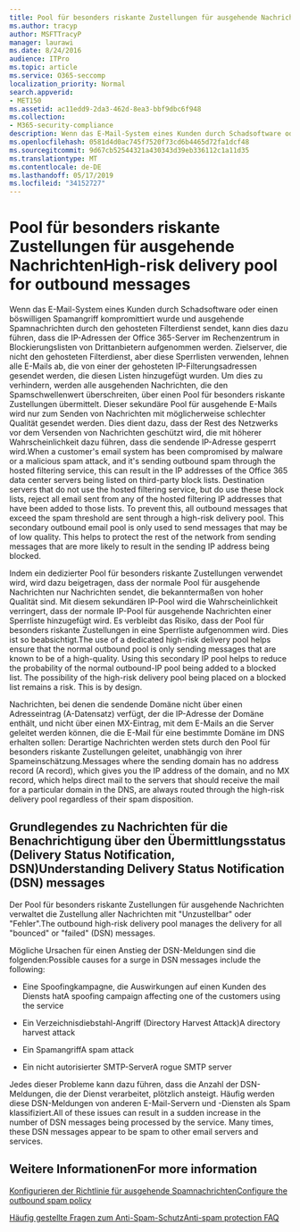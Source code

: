 ```yaml
---
title: Pool für besonders riskante Zustellungen für ausgehende Nachrichten
ms.author: tracyp
author: MSFTTracyP
manager: laurawi
ms.date: 8/24/2016
audience: ITPro
ms.topic: article
ms.service: O365-seccomp
localization_priority: Normal
search.appverid:
- MET150
ms.assetid: ac11edd9-2da3-462d-8ea3-bbf9dbc6f948
ms.collection:
- M365-security-compliance
description: Wenn das E-Mail-System eines Kunden durch Schadsoftware oder einen böswilligen Spamangriff kompromittiert wurde und ausgehende Spamnachrichten durch den gehosteten Filterdienst sendet, kann dies dazu führen, dass die IP-Adressen der Office 365-Server im Rechenzentrum in Blockierungslisten von Drittanbietern aufgenommen werden.
ms.openlocfilehash: 0581d4d0ac745f7520f73cd6b4465d72fa1dcf48
ms.sourcegitcommit: 9d67cb52544321a430343d39eb336112c1a11d35
ms.translationtype: MT
ms.contentlocale: de-DE
ms.lasthandoff: 05/17/2019
ms.locfileid: "34152727"
---
```

# <a name="high-risk-delivery-pool-for-outbound-messages"></a><span data-ttu-id="23f4f-103">Pool für besonders riskante Zustellungen für ausgehende Nachrichten</span><span class="sxs-lookup"><span data-stu-id="23f4f-103">High-risk delivery pool for outbound messages</span></span>

<span data-ttu-id="23f4f-p101">Wenn das E-Mail-System eines Kunden durch Schadsoftware oder einen böswilligen Spamangriff kompromittiert wurde und ausgehende Spamnachrichten durch den gehosteten Filterdienst sendet, kann dies dazu führen, dass die IP-Adressen der Office 365-Server im Rechenzentrum in Blockierungslisten von Drittanbietern aufgenommen werden. Zielserver, die nicht den gehosteten Filterdienst, aber diese Sperrlisten verwenden, lehnen alle E-Mails ab, die von einer der gehosteten IP-Filterungsadressen gesendet werden, die diesen Listen hinzugefügt wurden. Um dies zu verhindern, werden alle ausgehenden Nachrichten, die den Spamschwellenwert überschreiten, über einen Pool für besonders riskante Zustellungen übermittelt. Dieser sekundäre Pool für ausgehende E-Mails wird nur zum Senden von Nachrichten mit möglicherweise schlechter Qualität gesendet werden. Dies dient dazu, dass der Rest des Netzwerks vor dem Versenden von Nachrichten geschützt wird, die mit höherer Wahrscheinlichkeit dazu führen, dass die sendende IP-Adresse gesperrt wird.</span><span class="sxs-lookup"><span data-stu-id="23f4f-p101">When a customer's email system has been compromised by malware or a malicious spam attack, and it's sending outbound spam through the hosted filtering service, this can result in the IP addresses of the Office 365 data center servers being listed on third-party block lists. Destination servers that do not use the hosted filtering service, but do use these block lists, reject all email sent from any of the hosted filtering IP addresses that have been added to those lists. To prevent this, all outbound messages that exceed the spam threshold are sent through a high-risk delivery pool. This secondary outbound email pool is only used to send messages that may be of low quality. This helps to protect the rest of the network from sending messages that are more likely to result in the sending IP address being blocked.</span></span>
  
<span data-ttu-id="23f4f-p102">Indem ein dedizierter Pool für besonders riskante Zustellungen verwendet wird, wird dazu beigetragen, dass der normale Pool für ausgehende Nachrichten nur Nachrichten sendet, die bekanntermaßen von hoher Qualität sind. Mit diesem sekundären IP-Pool wird die Wahrscheinlichkeit verringert, dass der normale IP-Pool für ausgehende Nachrichten einer Sperrliste hinzugefügt wird. Es verbleibt das Risiko, dass der Pool für besonders riskante Zustellungen in eine Sperrliste aufgenommen wird. Dies ist so beabsichtigt.</span><span class="sxs-lookup"><span data-stu-id="23f4f-p102">The use of a dedicated high-risk delivery pool helps ensure that the normal outbound pool is only sending messages that are known to be of a high-quality. Using this secondary IP pool helps to reduce the probability of the normal outbound-IP pool being added to a blocked list. The possibility of the high-risk delivery pool being placed on a blocked list remains a risk. This is by design.</span></span>
  
<span data-ttu-id="23f4f-113">Nachrichten, bei denen die sendende Domäne nicht über einen Adresseintrag (A-Datensatz) verfügt, der die IP-Adresse der Domäne enthält, und nicht über einen MX-Eintrag, mit dem E-Mails an die Server geleitet werden können, die die E-Mail für eine bestimmte Domäne im DNS erhalten sollen: Derartige Nachrichten werden stets durch den Pool für besonders riskante Zustellungen geleitet, unabhängig von ihrer Spameinschätzung.</span><span class="sxs-lookup"><span data-stu-id="23f4f-113">Messages where the sending domain has no address record (A record), which gives you the IP address of the domain, and no MX record, which helps direct mail to the servers that should receive the mail for a particular domain in the DNS, are always routed through the high-risk delivery pool regardless of their spam disposition.</span></span>
  
## <a name="understanding-delivery-status-notification-dsn-messages"></a><span data-ttu-id="23f4f-114">Grundlegendes zu Nachrichten für die Benachrichtigung über den Übermittlungsstatus (Delivery Status Notification, DSN)</span><span class="sxs-lookup"><span data-stu-id="23f4f-114">Understanding Delivery Status Notification (DSN) messages</span></span>

<span data-ttu-id="23f4f-115">Der Pool für besonders riskante Zustellungen für ausgehende Nachrichten verwaltet die Zustellung aller Nachrichten mit "Unzustellbar" oder "Fehler".</span><span class="sxs-lookup"><span data-stu-id="23f4f-115">The outbound high-risk delivery pool manages the delivery for all "bounced" or "failed" (DSN) messages.</span></span>
  
<span data-ttu-id="23f4f-116">Mögliche Ursachen für einen Anstieg der DSN-Meldungen sind die folgenden:</span><span class="sxs-lookup"><span data-stu-id="23f4f-116">Possible causes for a surge in DSN messages include the following:</span></span>
  
- <span data-ttu-id="23f4f-117">Eine Spoofingkampagne, die Auswirkungen auf einen Kunden des Diensts hat</span><span class="sxs-lookup"><span data-stu-id="23f4f-117">A spoofing campaign affecting one of the customers using the service</span></span>
    
- <span data-ttu-id="23f4f-118">Ein Verzeichnisdiebstahl-Angriff (Directory Harvest Attack)</span><span class="sxs-lookup"><span data-stu-id="23f4f-118">A directory harvest attack</span></span>
    
- <span data-ttu-id="23f4f-119">Ein Spamangriff</span><span class="sxs-lookup"><span data-stu-id="23f4f-119">A spam attack</span></span>
    
- <span data-ttu-id="23f4f-120">Ein nicht autorisierter SMTP-Server</span><span class="sxs-lookup"><span data-stu-id="23f4f-120">A rogue SMTP server</span></span>
    
<span data-ttu-id="23f4f-p103">Jedes dieser Probleme kann dazu führen, dass die Anzahl der DSN-Meldungen, die der Dienst verarbeitet, plötzlich ansteigt. Häufig werden diese DSN-Meldungen von anderen E-Mail-Servern und -Diensten als Spam klassifiziert.</span><span class="sxs-lookup"><span data-stu-id="23f4f-p103">All of these issues can result in a sudden increase in the number of DSN messages being processed by the service. Many times, these DSN messages appear to be spam to other email servers and services.</span></span>
  
## <a name="for-more-information"></a><span data-ttu-id="23f4f-123">Weitere Informationen</span><span class="sxs-lookup"><span data-stu-id="23f4f-123">For more information</span></span>

[<span data-ttu-id="23f4f-124">Konfigurieren der Richtlinie für ausgehende Spamnachrichten</span><span class="sxs-lookup"><span data-stu-id="23f4f-124">Configure the outbound spam policy</span></span>](configure-the-outbound-spam-policy.md)
  
[<span data-ttu-id="23f4f-125">Häufig gestellte Fragen zum Anti-Spam-Schutz</span><span class="sxs-lookup"><span data-stu-id="23f4f-125">Anti-spam protection FAQ</span></span>](anti-spam-protection-faq.md)
  

